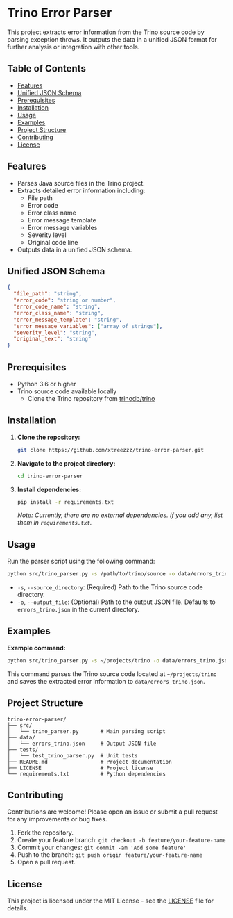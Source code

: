 # Trino Error Parser

This project extracts error information from the Trino source code by parsing exception throws. It outputs the data in a unified JSON format for further analysis or integration with other tools.

## Table of Contents

- [Features](#features)
- [Unified JSON Schema](#unified-json-schema)
- [Prerequisites](#prerequisites)
- [Installation](#installation)
- [Usage](#usage)
- [Examples](#examples)
- [Project Structure](#project-structure)
- [Contributing](#contributing)
- [License](#license)

## Features

- Parses Java source files in the Trino project.
- Extracts detailed error information including:
  - File path
  - Error code
  - Error class name
  - Error message template
  - Error message variables
  - Severity level
  - Original code line
- Outputs data in a unified JSON schema.

## Unified JSON Schema

```json
{
  "file_path": "string",
  "error_code": "string or number",
  "error_code_name": "string",
  "error_class_name": "string",
  "error_message_template": "string",
  "error_message_variables": ["array of strings"],
  "severity_level": "string",
  "original_text": "string"
}
```

## Prerequisites

- Python 3.6 or higher
- Trino source code available locally
  - Clone the Trino repository from [trinodb/trino](https://github.com/trinodb/trino)

## Installation

1. **Clone the repository:**

   ```bash
   git clone https://github.com/xtreezzz/trino-error-parser.git
   ```

2. **Navigate to the project directory:**

   ```bash
   cd trino-error-parser
   ```

3. **Install dependencies:**

   ```bash
   pip install -r requirements.txt
   ```

   *Note: Currently, there are no external dependencies. If you add any, list them in `requirements.txt`.*

## Usage

Run the parser script using the following command:

```bash
python src/trino_parser.py -s /path/to/trino/source -o data/errors_trino.json
```

- `-s`, `--source_directory`: (Required) Path to the Trino source code directory.
- `-o`, `--output_file`: (Optional) Path to the output JSON file. Defaults to `errors_trino.json` in the current directory.

## Examples

**Example command:**

```bash
python src/trino_parser.py -s ~/projects/trino -o data/errors_trino.json
```

This command parses the Trino source code located at `~/projects/trino` and saves the extracted error information to `data/errors_trino.json`.

## Project Structure

```
trino-error-parser/
├── src/
│   └── trino_parser.py       # Main parsing script
├── data/
│   └── errors_trino.json     # Output JSON file
├── tests/
│   └── test_trino_parser.py  # Unit tests
├── README.md                 # Project documentation
├── LICENSE                   # Project license
└── requirements.txt          # Python dependencies
```

## Contributing

Contributions are welcome! Please open an issue or submit a pull request for any improvements or bug fixes.

1. Fork the repository.
2. Create your feature branch: `git checkout -b feature/your-feature-name`
3. Commit your changes: `git commit -am 'Add some feature'`
4. Push to the branch: `git push origin feature/your-feature-name`
5. Open a pull request.

## License

This project is licensed under the MIT License - see the [LICENSE](LICENSE) file for details.
